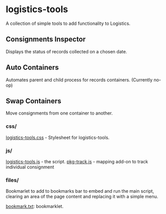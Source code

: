 # logistics-tools

A collection of simple tools to add functionality to Logistics.

## Consignments Inspector

Displays the status of records collected on a chosen date.

## Auto Containers

Automates parent and child process for records containers. (Currently no-op)

## Swap Containers

Move consignments from one container to another.

### css/

[logistics-tools.css](css/logistics-tools.css) - Stylesheet for logistics-tools.

### js/

[logistics-tools.js](js/logistics-tools.js) - the script.
[pkg-track.js](js/pkg-track.js) - mapping add-on to track individual consignment

### files/

Bookmarlet to add to bookmarks bar to embed and run the main script, clearing an area of the page content and replacing it with a simple menu.

[bookmark.txt](files/bookmark.txt): bookmarklet.
